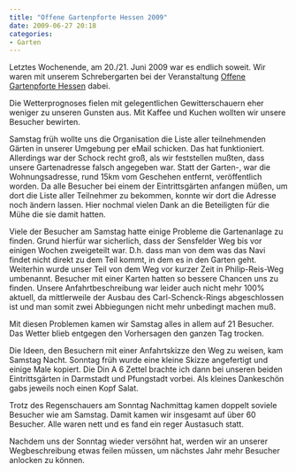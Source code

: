 ```yaml
---
title: "Offene Gartenpforte Hessen 2009"
date: 2009-06-27 20:18
categories: 
- Garten
---
```

Letztes Wochenende, am 20./21. Juni 2009 war es endlich soweit. Wir waren mit unserem Schrebergarten bei der Veranstaltung [Offene Gartenpforte Hessen](http://www.offene-gartenpforte-hessen.de/) dabei.

Die Wetterprognoses fielen mit gelegentlichen Gewitterschauern eher weniger zu unseren Gunsten aus. Mit Kaffee und Kuchen wollten wir unsere Besucher bewirten.

<!--more-->

Samstag früh wollte uns die Organisation die Liste aller teilnehmenden Gärten in unserer Umgebung per eMail schicken. Das hat funktioniert. Allerdings war der Schock recht groß, als wir feststellen mußten, dass unsere Gartenadresse falsch angegeben war. Statt der Garten-, war die Wohnungsadresse, rund 15km vom Geschehen entfernt, veröffentlich worden. Da alle Besucher bei einem der Eintrittsgärten anfangen müßen, um dort die Liste aller Teilnehmer zu bekommen, konnte wir dort die Adresse noch ändern lassen. Hier nochmal vielen Dank an die Beteiligten für die Mühe die sie damit hatten.

Viele der Besucher am Samstag hatte einige Probleme die Gartenanlage zu finden. Grund hierfür war sicherlich, dass der Sensfelder Weg bis vor einigen Wochen zweigeteilt war. D.h. dass man von dem was das Navi findet nicht direkt zu dem Teil kommt, in dem es in den Garten geht. Weiterhin wurde unser Teil von dem Weg vor kurzer Zeit in Philip-Reis-Weg umbenannt. Besucher mit einer Karten hatten so bessere Chancen uns zu finden. Unsere Anfahrtbeschreibung war leider auch nicht mehr 100% aktuell, da mittlerweile der Ausbau des Carl-Schenck-Rings abgeschlossen ist und man somit zwei Abbiegungen nicht mehr unbedingt machen muß.

Mit diesen Problemen kamen wir Samstag alles in allem auf 21 Besucher. Das Wetter blieb entgegen den Vorhersagen den ganzen Tag trocken.

Die Ideen, den Besuchern mit einer Anfahrtskizze den Weg zu weisen, kam Samstag Nacht. Sonntag früh wurde eine kleine Skizze angefertigt und einige Male kopiert. Die Din A 6 Zettel brachte ich dann bei unseren beiden Eintrittsgärten in Darmstadt und Pfungstadt vorbei. Als kleines Dankeschön gabs jeweils noch einen Kopf Salat.

Trotz des Regenschauers am Sonntag Nachmittag kamen doppelt soviele Besucher wie am Samstag. Damit kamen wir insgesamt auf über 60 Besucher. Alle waren nett und es fand ein reger Austasuch statt.

Nachdem uns der Sonntag wieder versöhnt hat, werden wir an unserer Wegbeschreibung etwas feilen müssen, um nächstes Jahr mehr Besucher anlocken zu können.
